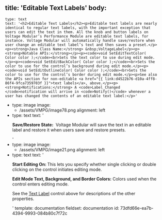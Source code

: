 title: 'Editable Text Labels'
body:
  -
    type: text
    text: '<h2>Editable Text Labels</h2><p>Editable text labels are nearly identical to regular text labels, with the important exception that users can edit the text in them. All the knob and button labels on Voltage Modular’s Performance Module are editable text labels, for instance. Voltage Modular will automatically handle save/restore when user change an editable text label’s text and then saves a preset.</p><p><strong>Java Class Name:</strong> &nbsp;VoltageLabel</p><p><strong>Notable APIs:</strong></p><p><code>void SetEditTextColor( Color color );</code><br>Sets the text color to use during edit mode.</p><p><code>void SetEditBackColor( Color color );</code><br>Sets the color to use for the control’s background during edit mode.</p><p><code>void SetEditOutlineColor( Color color );</code><br>Sets the color to use for the control’s border during edit mode.</p><p>See also the APIs section for non-editable <a href="{{ link:d4522b76-d10a-4ff8-86f4-9fca7359703f }}">text labels</a>, above.</p><p><strong>Notifications:</strong> A <code>Label_Changed </code>notification will arrive in <code>Notify()</code> whenever a user has changed the contents of an editable text label:</p>'
  -
    type: image
    image:
      - /assets/VMPG/image78.png
    alignment: left
  -
    type: text
    text: '<p><strong>Save/Restore State:</strong> &nbsp;Voltage Modular will save the text in an editable label and restore it when users save and restore presets. </p>'
  -
    type: image
    image:
      - /assets/VMPG/image21.png
    alignment: left
  -
    type: text
    text: '<p><strong>Start Editing On: </strong>This lets you specify whether single clicking or double clicking on the control initiates editing mode.</p><p><strong>Edit Mode Text, Background, and Border Colors:</strong> Colors used when the control enters editing mode.</p><p>See the <a href="{{ link:d4522b76-d10a-4ff8-86f4-9fca7359703f }}">Text Label</a> control above for descriptions of the other properties.&nbsp;&nbsp;</p>'
template: documentation
fieldset: documentation
id: 73dfd66e-ea7b-4394-9993-084b80c7f72c
